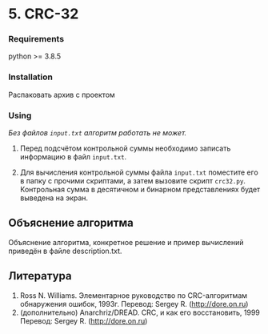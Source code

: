 # 5. CRC-32

### Requirements

python >= 3.8.5

### Installation

Распаковать архив с проектом

### Using

*Без файлов `input.txt` алгоритм работать не может.*

1. Перед подсчётом контрольной суммы необходимо записать информацию в файл `input.txt`. 

2. Для вычисления контрольной суммы файла `input.txt` поместите его в папку с прочими скриптами, 
а затем вызовите скрипт `crc32.py`. Контрольная сумма в десятичном и бинарном представлениях 
будет выведена на экран.

## Объяснение алгоритма

Объяснение алгоритма, конкретное решение и пример вычислений приведён в файле description.txt.

## Литература

1. Ross N. Williams. Элементарное руководство по CRC-алгоритмам обнаружения ошибок, 1993г.
   Перевод: Sergey R. (http://dore.on.ru)
2. (дополнительно) Anarchriz/DREAD. CRC, и как его восстановить, 1999
   Перевод: Sergey R. (http://dore.on.ru)
